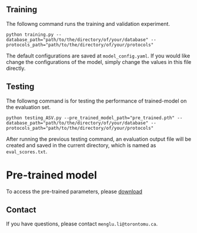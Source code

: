 ## Training
The followng command runs the training and validation experiment.
```
python training.py --database_path="path/to/the/directory/of/your/database" --protocols_path="path/to/the/directory/of/your/protocols"
```

The default configurations are saved at `model_config.yaml`. If you would like change the configurations of the model, simply change the values in this file directly.

## Testing
The followng command is for testing the performance of trained-model on the evaluation set.
```
python testing_ASV.py --pre_trained_model_path="pre_trained.pth" --database_path="path/to/the/directory/of/your/database" --protocols_path="path/to/the/directory/of/your/protocols"
```
After running the previous testing command, an evaluation output file will be created and saved in the current directory, which is named as `eval_scores.txt`. 

# Pre-trained model
To access the pre-trained parameters, please [download](https://drive.google.com/drive/folders/1wMlT0yLUOknuTPM31xyniT3nB7BCyIBl?usp=sharing)

## Contact
If you have questions, please contact `menglu.li@torontomu.ca`.

